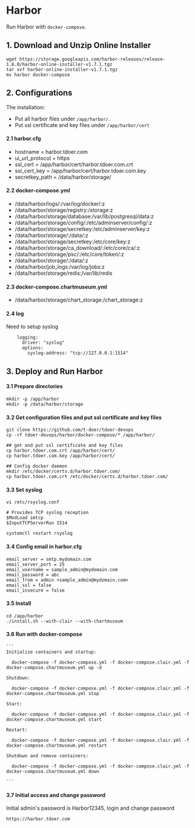 # Harbor

Run Harbor with `docker-compose`.

## 1. Download and Unzip Online Installer

```
wget https://storage.googleapis.com/harbor-releases/release-1.8.0/harbor-online-installer-v1.7.1.tgz
tar xvf harbor-online-installer-v1.7.1.tgz
mv harbor docker-compose
```

## 2. Configurations


The installation:

- Put all harbor files under `/app/harbor/`.
- Put ssl certificate and key files under `/app/harbor/cert`

#### 2.1 harbor.cfg

- hostname = harbor.tdoer.com
- ui_url_protocol = https
- ssl_cert = /app/harbor/cert/harbor.tdoer.com.crt
- ssl_cert_key = /app/harbor/cert/harbor.tdoer.com.key
- secretkey_path = /data/harbor/storage/

#### 2.2 docker-compose.yml

- /data/harbor/logs/:/var/log/docker/:z 
- /data/harbor/storage/registry:/storage:z
- /data/harbor/storage/database:/var/lib/postgresql/data:z
- /data/harbor/storage/config/:/etc/adminserver/config/:z
- /data/harbor/storage/secretkey:/etc/adminserver/key:z
- /data/harbor/storage/:/data/:z 
- /data/harbor/storage/secretkey:/etc/core/key:z
- /data/harbor/storage/ca_download/:/etc/core/ca/:z
- /data/harbor/storage/psc/:/etc/core/token/:z
- /data/harbor/storage/:/data/:z
- /data/harbor/job_logs:/var/log/jobs:z
- /data/harbor/storage/redis:/var/lib/redis

#### 2.3 docker-compose.chartmuseum.yml

- /data/harbor/storage/chart_storage:/chart_storage:z

#### 2.4 log

Need to setup syslog

```
    logging:
      driver: "syslog"
      options:  
        syslog-address: "tcp://127.0.0.1:1514"
```

## 3. Deploy and Run Harbor


#### 3.1 Prepare directories

  ```
  mkdir -p /app/harbor
  mkdir -p /data/harbor/storage
  ```

#### 3.2 Get configuration files and put ssl certificate and key files

  ```
  git clone https://github.com/t-doer/tdoer-devops
  cp -rf tdoer-devops/harbor/docker-compose/* /app/harbor/
  
  ## get and put ssl certificate and key files
  cp harbor.tdoer.com.crt /app/harbor/cert/
  cp harbor.tdoer.com.key /app/harbor/cert/
  
  ## Config docker daemon
  mkdir /etc/docker/certs.d/harbor.tdoer.com/
  cp harbor.tdoer.com.crt /etc/docker/certs.d/harbor.tdoer.com/
  ```

#### 3.3 Set syslog

```
vi /etc/rsyslog.conf
```  

```
# Provides TCP syslog reception
$ModLoad imtcp
$InputTCPServerRun 1514
``` 
 
```
systemctl restart rsyslog
``` 

#### 3.4 Config email in harbor.cfg

```
email_server = smtp.mydomain.com
email_server_port = 25
email_username = sample_admin@mydomain.com
email_password = abc
email_from = admin <sample_admin@mydomain.com>
email_ssl = false
email_insecure = false
```

#### 3.5 Install

```
cd /app/harbor
./install.sh --with-clair --with-chartmuseum
```

#### 3.6 Run with docker-compose

    ```
    Initialize containers and startup:
    
      docker-compose -f docker-compose.yml -f docker-compose.clair.yml -f docker-compose.chartmuseum.yml up -d
    
    Shutdown:
    
      docker-compose -f docker-compose.yml -f docker-compose.clair.yml -f docker-compose.chartmuseum.yml stop
    
    Start:
    
      docker-compose -f docker-compose.yml -f docker-compose.clair.yml -f docker-compose.chartmuseum.yml start
    
    Restart:
    
      docker-compose -f docker-compose.yml -f docker-compose.clair.yml -f docker-compose.chartmuseum.yml restart
    
    Shutdown and remove containers:
    
      docker-compose -f docker-compose.yml -f docker-compose.clair.yml -f docker-compose.chartmuseum.yml down
    
    ```  
    
#### 3.7 Initial access and change password

Initial admin's password is Harbor12345, login and change password 

```
https://harbor.tdoer.com
```